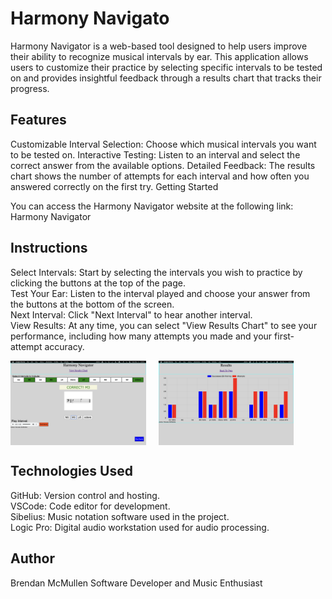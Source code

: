 # Harmony Navigato

Harmony Navigator is a web-based tool designed to help users improve their ability to recognize musical intervals by ear. This application allows users to customize their practice by selecting specific intervals to be tested on and provides insightful feedback through a results chart that tracks their progress.

## Features

Customizable Interval Selection: Choose which musical intervals you want to be tested on.
Interactive Testing: Listen to an interval and select the correct answer from the available options.
Detailed Feedback: The results chart shows the number of attempts for each interval and how often you answered correctly on the first try.
Getting Started

You can access the Harmony Navigator website at the following link:
Harmony Navigator

## Instructions
Select Intervals: Start by selecting the intervals you wish to practice by clicking the buttons at the top of the page.\
Test Your Ear: Listen to the interval played and choose your answer from the buttons at the bottom of the screen.\
Next Interval: Click "Next Interval" to hear another interval.\
View Results: At any time, you can select "View Results Chart" to see your performance, including how many attempts you made and your first-attempt accuracy.
<div style="display: flex; gap: 20px;">
  <img src="screen-shots/p1.png" style="width: 43%;" alt="main page">
  <img src="screen-shots/p2.png" style="width: 43%;" alt="result screen">
</div>


## Technologies Used

GitHub: Version control and hosting.\
VSCode: Code editor for development.\
Sibelius: Music notation software used in the project.\
Logic Pro: Digital audio workstation used for audio processing.

## Author

Brendan McMullen
Software Developer and Music Enthusiast
